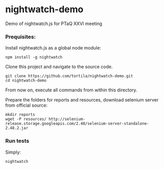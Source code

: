 # nightwatch-demo
Demo of nightwatch.js for PTaQ XXVI meeting

### Prequisites:

Install nightwatch.js as a global node module:
```
npm install -g nightwatch
```

Clone this project and navigate to the source code.
```
git clone https://github.com/tortila/nightwatch-demo.git
cd nightwatch-demo
```
From now on, execute all commands from within this directory.

Prepare the folders for reports and resources, download selenium server from official source:
```
mkdir reports
wget -P resources/ http://selenium-release.storage.googleapis.com/2.48/selenium-server-standalone-2.48.2.jar
```

### Run tests

Simply:
```
nightwatch
```

